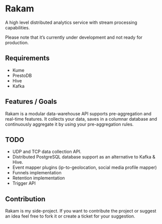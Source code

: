 Rakam
=======
A high level distributed analytics service with stream processing capabilities.

Please note that it’s currently under development and not ready for production.

Requirements
------------
* Kume
* PrestoDB
* Hive
* Kafka

Features / Goals
------------
Rakam is a modular data-warehouse API supports pre-aggregation and real-time features.
It collects your data, saves in a columnar database and continuously aggregate it by using your pre-aggregation rules.

TODO
------------
* UDP and TCP data collection API.
* Distributed PostgreSQL database support as an alternative to Kafka & Hive.
* Event mapper plugins (ip-to-geolocation, social media profile mapper)
* Funnels implementation
* Retention implementation
* Trigger API

Contribution
------------
Rakam is my side-project. If you want to contribute the project or suggest an idea feel free to fork it or create a ticket for your suggestion.
